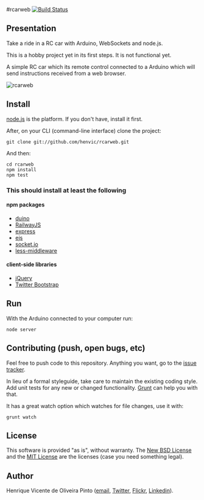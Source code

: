 #rcarweb
[![Build Status](https://secure.travis-ci.org/henvic/rcarweb.png?branch=master)](http://travis-ci.org/henvic/rcarweb)

## Presentation
Take a ride in a RC car with Arduino, WebSockets and node.js.

This is a hobby project yet in its first steps. It is not functional yet.

A simple RC car which its remote control connected to a Arduino which will send instructions received from a web browser.

![rcarweb](https://github.com/henvic/rcarweb/blob/master/public/images/rcarweb-128px.png?raw=true)

## Install
[node.js](http://nodejs.org/) is the platform. If you don't have, install it first.

After, on your CLI (command-line interface) clone the project:

```
git clone git://github.com/henvic/rcarweb.git
```


And then:

```
cd rcarweb
npm install
npm test
```

### This should install at least the following

#### npm packages
* [duino](https://github.com/ecto/duino)
* [RailwayJS](http://railwayjs.com/)
* [express](http://expressjs.com/)
* [ejs](https://github.com/visionmedia/ejs)
* [socket.io](http://socket.io/)
* [less-middleware](https://github.com/emberfeather/less.js-middleware)

#### client-side libraries
* [jQuery](http://jquery.com/)
* [Twitter Bootstrap](http://twitter.github.com/bootstrap/)


## Run
With the Arduino connected to your computer run:

```
node server
```

## Contributing (push, open bugs, etc)
Feel free to push code to this repository. Anything you want, go to the [issue tracker](https://github.com/henvic/rcarweb/issues/).

In lieu of a formal styleguide, take care to maintain the existing coding style. Add unit tests for any new or changed functionality. [Grunt](https://github.com/cowboy/grunt) can help you with that.

It has a great watch option which watches for file changes, use it with:

```
grunt watch
```

## License
This software is provided "as is", without warranty.
The [New BSD License](http://en.wikipedia.org/wiki/New_BSD_license) and the [MIT License](http://en.wikipedia.org/wiki/MIT_License) are the licenses (case you need something legal).

## Author
Henrique Vicente de Oliveira Pinto ([email](mailto:henriquevicente@gmail.com), [Twitter](https://twitter.com/henriquev), [Flickr](http://www.flickr.com/photos/henriquev), [Linkedin](http://linkedin.com/in/henvic)).